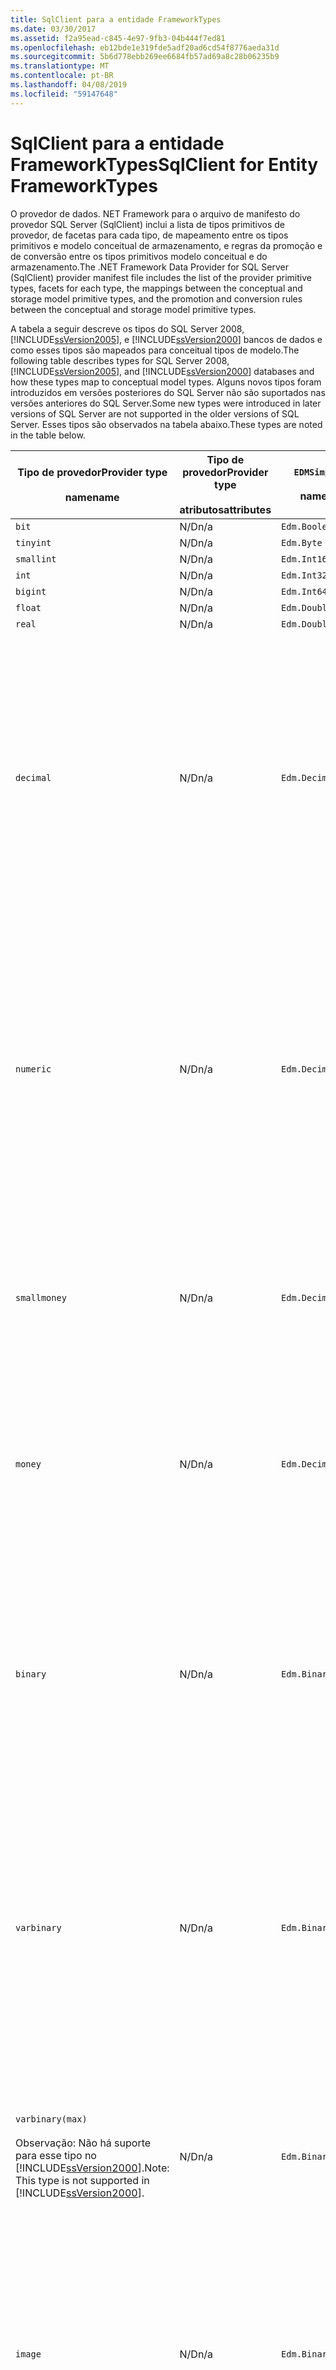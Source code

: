 ```yaml
---
title: SqlClient para a entidade FrameworkTypes
ms.date: 03/30/2017
ms.assetid: f2a95ead-c845-4e97-9fb3-04b444f7ed81
ms.openlocfilehash: eb12bde1e319fde5adf20ad6cd54f8776aeda31d
ms.sourcegitcommit: 5b6d778ebb269ee6684fb57ad69a8c28b06235b9
ms.translationtype: MT
ms.contentlocale: pt-BR
ms.lasthandoff: 04/08/2019
ms.locfileid: "59147648"
---
```

# <a name="sqlclient-for-entity-frameworktypes"></a><span data-ttu-id="8ba43-102">SqlClient para a entidade FrameworkTypes</span><span class="sxs-lookup"><span data-stu-id="8ba43-102">SqlClient for Entity FrameworkTypes</span></span>
<span data-ttu-id="8ba43-103">O provedor de dados. NET Framework para o arquivo de manifesto do provedor SQL Server (SqlClient) inclui a lista de tipos primitivos de provedor, de facetas para cada tipo, de mapeamento entre os tipos primitivos e modelo conceitual de armazenamento, e regras da promoção e de conversão entre os tipos primitivos modelo conceitual e do armazenamento.</span><span class="sxs-lookup"><span data-stu-id="8ba43-103">The .NET Framework Data Provider for SQL Server (SqlClient) provider manifest file includes the list of the provider primitive types, facets for each type, the mappings between the conceptual and storage model primitive types, and the promotion and conversion rules between the conceptual and storage model primitive types.</span></span>  
  
 <span data-ttu-id="8ba43-104">A tabela a seguir descreve os tipos do SQL Server 2008, [!INCLUDE[ssVersion2005](../../../../../includes/ssversion2005-md.md)], e [!INCLUDE[ssVersion2000](../../../../../includes/ssversion2000-md.md)] bancos de dados e como esses tipos são mapeados para conceitual tipos de modelo.</span><span class="sxs-lookup"><span data-stu-id="8ba43-104">The following table describes types for SQL Server 2008, [!INCLUDE[ssVersion2005](../../../../../includes/ssversion2005-md.md)], and [!INCLUDE[ssVersion2000](../../../../../includes/ssversion2000-md.md)] databases and how these types map to conceptual model types.</span></span> <span data-ttu-id="8ba43-105">Alguns novos tipos foram introduzidos em versões posteriores do SQL Server não são suportados nas versões anteriores do SQL Server.</span><span class="sxs-lookup"><span data-stu-id="8ba43-105">Some new types were introduced in later versions of SQL Server are not supported in the older versions of SQL Server.</span></span> <span data-ttu-id="8ba43-106">Esses tipos são observados na tabela abaixo.</span><span class="sxs-lookup"><span data-stu-id="8ba43-106">These types are noted in the table below.</span></span>  
  
|<span data-ttu-id="8ba43-107">Tipo de provedor</span><span class="sxs-lookup"><span data-stu-id="8ba43-107">Provider type</span></span><br /><br /> <span data-ttu-id="8ba43-108">name</span><span class="sxs-lookup"><span data-stu-id="8ba43-108">name</span></span>|<span data-ttu-id="8ba43-109">Tipo de provedor</span><span class="sxs-lookup"><span data-stu-id="8ba43-109">Provider type</span></span><br /><br /> <span data-ttu-id="8ba43-110">atributos</span><span class="sxs-lookup"><span data-stu-id="8ba43-110">attributes</span></span>|`EDMSimpleType`<br /><br /> <span data-ttu-id="8ba43-111">name</span><span class="sxs-lookup"><span data-stu-id="8ba43-111">name</span></span>|<span data-ttu-id="8ba43-112">Facetas</span><span class="sxs-lookup"><span data-stu-id="8ba43-112">Facets</span></span>|  
|----------------------------|----------------------------------|------------------------------|------------|  
|`bit`|<span data-ttu-id="8ba43-113">N/D</span><span class="sxs-lookup"><span data-stu-id="8ba43-113">n/a</span></span>|`Edm.Boolean`|<span data-ttu-id="8ba43-114">N/D</span><span class="sxs-lookup"><span data-stu-id="8ba43-114">n/a</span></span>|  
|`tinyint`|<span data-ttu-id="8ba43-115">N/D</span><span class="sxs-lookup"><span data-stu-id="8ba43-115">n/a</span></span>|`Edm.Byte`|<span data-ttu-id="8ba43-116">N/D</span><span class="sxs-lookup"><span data-stu-id="8ba43-116">n/a</span></span>|  
|`smallint`|<span data-ttu-id="8ba43-117">N/D</span><span class="sxs-lookup"><span data-stu-id="8ba43-117">n/a</span></span>|`Edm.Int16`|<span data-ttu-id="8ba43-118">N/D</span><span class="sxs-lookup"><span data-stu-id="8ba43-118">n/a</span></span>|  
|`int`|<span data-ttu-id="8ba43-119">N/D</span><span class="sxs-lookup"><span data-stu-id="8ba43-119">n/a</span></span>|`Edm.Int32`|<span data-ttu-id="8ba43-120">N/D</span><span class="sxs-lookup"><span data-stu-id="8ba43-120">n/a</span></span>|  
|`bigint`|<span data-ttu-id="8ba43-121">N/D</span><span class="sxs-lookup"><span data-stu-id="8ba43-121">n/a</span></span>|`Edm.Int64`|<span data-ttu-id="8ba43-122">N/D</span><span class="sxs-lookup"><span data-stu-id="8ba43-122">n/a</span></span>|  
|`float`|<span data-ttu-id="8ba43-123">N/D</span><span class="sxs-lookup"><span data-stu-id="8ba43-123">n/a</span></span>|`Edm.Double`|<span data-ttu-id="8ba43-124">N/D</span><span class="sxs-lookup"><span data-stu-id="8ba43-124">n/a</span></span>|  
|`real`|<span data-ttu-id="8ba43-125">N/D</span><span class="sxs-lookup"><span data-stu-id="8ba43-125">n/a</span></span>|`Edm.Double`|<span data-ttu-id="8ba43-126">N/D</span><span class="sxs-lookup"><span data-stu-id="8ba43-126">n/a</span></span>|  
|`decimal`|<span data-ttu-id="8ba43-127">N/D</span><span class="sxs-lookup"><span data-stu-id="8ba43-127">n/a</span></span>|`Edm.Decimal`|<span data-ttu-id="8ba43-128">Precisão:</span><span class="sxs-lookup"><span data-stu-id="8ba43-128">Precision:</span></span><br /><br /> <span data-ttu-id="8ba43-129">-Mínimo: 1</span><span class="sxs-lookup"><span data-stu-id="8ba43-129">- Minimum: 1</span></span><br /><br /> <span data-ttu-id="8ba43-130">-Máximo: 38</span><span class="sxs-lookup"><span data-stu-id="8ba43-130">- Maximum: 38</span></span><br /><br /> <span data-ttu-id="8ba43-131">-Padrão: 18</span><span class="sxs-lookup"><span data-stu-id="8ba43-131">- Default: 18</span></span><br /><br /> <span data-ttu-id="8ba43-132">-Constante: False</span><span class="sxs-lookup"><span data-stu-id="8ba43-132">- Constant: False</span></span><br /><br /> <span data-ttu-id="8ba43-133">Escala:</span><span class="sxs-lookup"><span data-stu-id="8ba43-133">Scale:</span></span><br /><br /> <span data-ttu-id="8ba43-134">-Mínimo: 0</span><span class="sxs-lookup"><span data-stu-id="8ba43-134">- Minimum: 0</span></span><br /><br /> <span data-ttu-id="8ba43-135">-Máximo: 38</span><span class="sxs-lookup"><span data-stu-id="8ba43-135">- Maximum: 38</span></span><br /><br /> <span data-ttu-id="8ba43-136">-Padrão: 0</span><span class="sxs-lookup"><span data-stu-id="8ba43-136">- Default: 0</span></span><br /><br /> <span data-ttu-id="8ba43-137">-Constante: False</span><span class="sxs-lookup"><span data-stu-id="8ba43-137">- Constant: False</span></span>|  
|`numeric`|<span data-ttu-id="8ba43-138">N/D</span><span class="sxs-lookup"><span data-stu-id="8ba43-138">n/a</span></span>|`Edm.Decimal`|<span data-ttu-id="8ba43-139">Precisão:</span><span class="sxs-lookup"><span data-stu-id="8ba43-139">Precision:</span></span><br /><br /> <span data-ttu-id="8ba43-140">-Mínimo: 1</span><span class="sxs-lookup"><span data-stu-id="8ba43-140">- Minimum: 1</span></span><br /><br /> <span data-ttu-id="8ba43-141">-Máximo: 38</span><span class="sxs-lookup"><span data-stu-id="8ba43-141">- Maximum: 38</span></span><br /><br /> <span data-ttu-id="8ba43-142">-Padrão: 18</span><span class="sxs-lookup"><span data-stu-id="8ba43-142">- Default: 18</span></span><br /><br /> <span data-ttu-id="8ba43-143">-Constante: False</span><span class="sxs-lookup"><span data-stu-id="8ba43-143">- Constant: False</span></span><br /><br /> <span data-ttu-id="8ba43-144">Escala:</span><span class="sxs-lookup"><span data-stu-id="8ba43-144">Scale:</span></span><br /><br /> <span data-ttu-id="8ba43-145">-Mínimo: 0</span><span class="sxs-lookup"><span data-stu-id="8ba43-145">- Minimum: 0</span></span><br /><br /> <span data-ttu-id="8ba43-146">-Máximo: 38</span><span class="sxs-lookup"><span data-stu-id="8ba43-146">- Maximum: 38</span></span><br /><br /> <span data-ttu-id="8ba43-147">-Padrão: 0</span><span class="sxs-lookup"><span data-stu-id="8ba43-147">- Default: 0</span></span><br /><br /> <span data-ttu-id="8ba43-148">-Constante: False</span><span class="sxs-lookup"><span data-stu-id="8ba43-148">- Constant: False</span></span>|  
|`smallmoney`|<span data-ttu-id="8ba43-149">N/D</span><span class="sxs-lookup"><span data-stu-id="8ba43-149">n/a</span></span>|`Edm.Decimal`|<span data-ttu-id="8ba43-150">Precisão:</span><span class="sxs-lookup"><span data-stu-id="8ba43-150">Precision:</span></span><br /><br /> <span data-ttu-id="8ba43-151">-Padrão: 10</span><span class="sxs-lookup"><span data-stu-id="8ba43-151">- Default: 10</span></span><br /><br /> <span data-ttu-id="8ba43-152">-Constante: verdadeiro</span><span class="sxs-lookup"><span data-stu-id="8ba43-152">- Constant: True</span></span><br /><br /> <span data-ttu-id="8ba43-153">Escala:</span><span class="sxs-lookup"><span data-stu-id="8ba43-153">Scale:</span></span><br /><br /> <span data-ttu-id="8ba43-154">-Padrão: 4</span><span class="sxs-lookup"><span data-stu-id="8ba43-154">- Default: 4</span></span><br /><br /> <span data-ttu-id="8ba43-155">-Constante: verdadeiro</span><span class="sxs-lookup"><span data-stu-id="8ba43-155">- Constant: True</span></span>|  
|`money`|<span data-ttu-id="8ba43-156">N/D</span><span class="sxs-lookup"><span data-stu-id="8ba43-156">n/a</span></span>|`Edm.Decimal`|<span data-ttu-id="8ba43-157">Precisão:</span><span class="sxs-lookup"><span data-stu-id="8ba43-157">Precision:</span></span><br /><br /> <span data-ttu-id="8ba43-158">-Padrão: 19</span><span class="sxs-lookup"><span data-stu-id="8ba43-158">- Default: 19</span></span><br /><br /> <span data-ttu-id="8ba43-159">-Constante: verdadeiro</span><span class="sxs-lookup"><span data-stu-id="8ba43-159">- Constant: True</span></span><br /><br /> <span data-ttu-id="8ba43-160">Escala:</span><span class="sxs-lookup"><span data-stu-id="8ba43-160">Scale:</span></span><br /><br /> <span data-ttu-id="8ba43-161">-Padrão: 4</span><span class="sxs-lookup"><span data-stu-id="8ba43-161">- Default: 4</span></span><br /><br /> <span data-ttu-id="8ba43-162">-Constante: verdadeiro</span><span class="sxs-lookup"><span data-stu-id="8ba43-162">- Constant: True</span></span>|  
|`binary`|<span data-ttu-id="8ba43-163">N/D</span><span class="sxs-lookup"><span data-stu-id="8ba43-163">n/a</span></span>|`Edm.Binary`|<span data-ttu-id="8ba43-164">MaxLength:</span><span class="sxs-lookup"><span data-stu-id="8ba43-164">MaxLength:</span></span><br /><br /> <span data-ttu-id="8ba43-165">-Mínimo: 1</span><span class="sxs-lookup"><span data-stu-id="8ba43-165">- Minimum: 1</span></span><br /><br /> <span data-ttu-id="8ba43-166">-Máximo: 8000</span><span class="sxs-lookup"><span data-stu-id="8ba43-166">- Maximum: 8000</span></span><br /><br /> <span data-ttu-id="8ba43-167">-Padrão: 8000</span><span class="sxs-lookup"><span data-stu-id="8ba43-167">- Default: 8000</span></span><br /><br /> <span data-ttu-id="8ba43-168">-Constante: False</span><span class="sxs-lookup"><span data-stu-id="8ba43-168">- Constant: False</span></span><br /><br /> <span data-ttu-id="8ba43-169">FixedLength:</span><span class="sxs-lookup"><span data-stu-id="8ba43-169">FixedLength:</span></span><br /><br /> <span data-ttu-id="8ba43-170">-Padrão: verdadeiro</span><span class="sxs-lookup"><span data-stu-id="8ba43-170">- Default: True</span></span><br /><br /> <span data-ttu-id="8ba43-171">-Constante: verdadeiro</span><span class="sxs-lookup"><span data-stu-id="8ba43-171">- Constant: True</span></span>|  
|`varbinary`|<span data-ttu-id="8ba43-172">N/D</span><span class="sxs-lookup"><span data-stu-id="8ba43-172">n/a</span></span>|`Edm.Binary`|<span data-ttu-id="8ba43-173">MaxLength:</span><span class="sxs-lookup"><span data-stu-id="8ba43-173">MaxLength:</span></span><br /><br /> <span data-ttu-id="8ba43-174">-Mínimo: 1</span><span class="sxs-lookup"><span data-stu-id="8ba43-174">- Minimum: 1</span></span><br /><br /> <span data-ttu-id="8ba43-175">-Máximo: 8000</span><span class="sxs-lookup"><span data-stu-id="8ba43-175">- Maximum: 8000</span></span><br /><br /> <span data-ttu-id="8ba43-176">-Padrão: 8000</span><span class="sxs-lookup"><span data-stu-id="8ba43-176">- Default: 8000</span></span><br /><br /> <span data-ttu-id="8ba43-177">-Constante: False</span><span class="sxs-lookup"><span data-stu-id="8ba43-177">- Constant: False</span></span><br /><br /> <span data-ttu-id="8ba43-178">FixedLength:</span><span class="sxs-lookup"><span data-stu-id="8ba43-178">FixedLength:</span></span><br /><br /> <span data-ttu-id="8ba43-179">-Padrão: False</span><span class="sxs-lookup"><span data-stu-id="8ba43-179">- Default: False</span></span><br /><br /> <span data-ttu-id="8ba43-180">-Constante: verdadeiro</span><span class="sxs-lookup"><span data-stu-id="8ba43-180">- Constant: True</span></span>|  
|`varbinary(max)`<br /><br /> <span data-ttu-id="8ba43-181">Observação: Não há suporte para esse tipo no [!INCLUDE[ssVersion2000](../../../../../includes/ssversion2000-md.md)].</span><span class="sxs-lookup"><span data-stu-id="8ba43-181">Note: This type is not supported in [!INCLUDE[ssVersion2000](../../../../../includes/ssversion2000-md.md)].</span></span>|<span data-ttu-id="8ba43-182">N/D</span><span class="sxs-lookup"><span data-stu-id="8ba43-182">n/a</span></span>|`Edm.Binary`|<span data-ttu-id="8ba43-183">MaxLength:</span><span class="sxs-lookup"><span data-stu-id="8ba43-183">MaxLength:</span></span><br /><br /> <span data-ttu-id="8ba43-184">-Padrão: 214748364780</span><span class="sxs-lookup"><span data-stu-id="8ba43-184">- Default: 214748364780</span></span><br /><br /> <span data-ttu-id="8ba43-185">-Constante: verdadeiro</span><span class="sxs-lookup"><span data-stu-id="8ba43-185">- Constant: True</span></span><br /><br /> <span data-ttu-id="8ba43-186">FixedLength:</span><span class="sxs-lookup"><span data-stu-id="8ba43-186">FixedLength:</span></span><br /><br /> <span data-ttu-id="8ba43-187">-Padrão: False</span><span class="sxs-lookup"><span data-stu-id="8ba43-187">- Default: False</span></span><br /><br /> <span data-ttu-id="8ba43-188">-Constante: verdadeiro</span><span class="sxs-lookup"><span data-stu-id="8ba43-188">- Constant: True</span></span>|  
|`image`|<span data-ttu-id="8ba43-189">N/D</span><span class="sxs-lookup"><span data-stu-id="8ba43-189">n/a</span></span>|`Edm.Binary`|<span data-ttu-id="8ba43-190">MaxLength:</span><span class="sxs-lookup"><span data-stu-id="8ba43-190">MaxLength:</span></span><br /><br /> <span data-ttu-id="8ba43-191">-Padrão: 2147483647</span><span class="sxs-lookup"><span data-stu-id="8ba43-191">- Default: 2147483647</span></span><br /><br /> <span data-ttu-id="8ba43-192">-Constante: verdadeiro</span><span class="sxs-lookup"><span data-stu-id="8ba43-192">- Constant: True</span></span><br /><br /> <span data-ttu-id="8ba43-193">FixedLength:</span><span class="sxs-lookup"><span data-stu-id="8ba43-193">FixedLength:</span></span><br /><br /> <span data-ttu-id="8ba43-194">-Padrão: False</span><span class="sxs-lookup"><span data-stu-id="8ba43-194">- Default: False</span></span><br /><br /> <span data-ttu-id="8ba43-195">-Constante: verdadeiro</span><span class="sxs-lookup"><span data-stu-id="8ba43-195">- Constant: True</span></span>|  
|`timestamp`|<span data-ttu-id="8ba43-196">N/D</span><span class="sxs-lookup"><span data-stu-id="8ba43-196">n/a</span></span>|`Edm.Binary`|<span data-ttu-id="8ba43-197">MaxLength:</span><span class="sxs-lookup"><span data-stu-id="8ba43-197">MaxLength:</span></span><br /><br /> <span data-ttu-id="8ba43-198">-Padrão: 8</span><span class="sxs-lookup"><span data-stu-id="8ba43-198">- Default: 8</span></span><br /><br /> <span data-ttu-id="8ba43-199">-Constante: verdadeiro</span><span class="sxs-lookup"><span data-stu-id="8ba43-199">- Constant: True</span></span><br /><br /> <span data-ttu-id="8ba43-200">FixedLength:</span><span class="sxs-lookup"><span data-stu-id="8ba43-200">FixedLength:</span></span><br /><br /> <span data-ttu-id="8ba43-201">-Padrão: verdadeiro</span><span class="sxs-lookup"><span data-stu-id="8ba43-201">- Default: True</span></span><br /><br /> <span data-ttu-id="8ba43-202">-Constante: verdadeiro</span><span class="sxs-lookup"><span data-stu-id="8ba43-202">- Constant: True</span></span>|  
|`rowversion`|<span data-ttu-id="8ba43-203">N/D</span><span class="sxs-lookup"><span data-stu-id="8ba43-203">n/a</span></span>|`Edm.Binary`|<span data-ttu-id="8ba43-204">MaxLength:</span><span class="sxs-lookup"><span data-stu-id="8ba43-204">MaxLength:</span></span><br /><br /> <span data-ttu-id="8ba43-205">-Padrão: 8</span><span class="sxs-lookup"><span data-stu-id="8ba43-205">- Default: 8</span></span><br /><br /> <span data-ttu-id="8ba43-206">-Constante: verdadeiro</span><span class="sxs-lookup"><span data-stu-id="8ba43-206">- Constant: True</span></span><br /><br /> <span data-ttu-id="8ba43-207">FixedLength:</span><span class="sxs-lookup"><span data-stu-id="8ba43-207">FixedLength:</span></span><br /><br /> <span data-ttu-id="8ba43-208">-Padrão: verdadeiro</span><span class="sxs-lookup"><span data-stu-id="8ba43-208">- Default: True</span></span><br /><br /> <span data-ttu-id="8ba43-209">-Constante: verdadeiro</span><span class="sxs-lookup"><span data-stu-id="8ba43-209">- Constant: True</span></span>|  
|`smalldatetime`|<span data-ttu-id="8ba43-210">N/D</span><span class="sxs-lookup"><span data-stu-id="8ba43-210">n/a</span></span>|`Edm.DateTime`|<span data-ttu-id="8ba43-211">Precisão:</span><span class="sxs-lookup"><span data-stu-id="8ba43-211">Precision:</span></span><br /><br /> <span data-ttu-id="8ba43-212">-Padrão: 0</span><span class="sxs-lookup"><span data-stu-id="8ba43-212">- Default: 0</span></span><br /><br /> <span data-ttu-id="8ba43-213">-Constante: verdadeiro</span><span class="sxs-lookup"><span data-stu-id="8ba43-213">- Constant: True</span></span>|  
|`datetime`|<span data-ttu-id="8ba43-214">N/D</span><span class="sxs-lookup"><span data-stu-id="8ba43-214">n/a</span></span>|`Edm.DateTime`|<span data-ttu-id="8ba43-215">Precisão:</span><span class="sxs-lookup"><span data-stu-id="8ba43-215">Precision:</span></span><br /><br /> <span data-ttu-id="8ba43-216">-Padrão: 3</span><span class="sxs-lookup"><span data-stu-id="8ba43-216">- Default: 3</span></span><br /><br /> <span data-ttu-id="8ba43-217">-Constante: verdadeiro</span><span class="sxs-lookup"><span data-stu-id="8ba43-217">- Constant: True</span></span>|  
|`date`<br /><br /> <span data-ttu-id="8ba43-218">Observação: Não há suporte para esse tipo no SQL Server 2005 e SQL Server 2000.</span><span class="sxs-lookup"><span data-stu-id="8ba43-218">Note: This type is not supported in SQL Server 2005 and SQL Server 2000.</span></span>|<span data-ttu-id="8ba43-219">N/D</span><span class="sxs-lookup"><span data-stu-id="8ba43-219">n/a</span></span>|`Edm.DateTime`|<span data-ttu-id="8ba43-220">Precisão:</span><span class="sxs-lookup"><span data-stu-id="8ba43-220">Precision:</span></span><br /><br /> <span data-ttu-id="8ba43-221">-Padrão: 0</span><span class="sxs-lookup"><span data-stu-id="8ba43-221">- Default: 0</span></span><br /><br /> <span data-ttu-id="8ba43-222">-Constante: False</span><span class="sxs-lookup"><span data-stu-id="8ba43-222">- Constant: False</span></span>|  
|`time`<br /><br /> <span data-ttu-id="8ba43-223">Observação: Não há suporte para esse tipo no SQL Server 2005 e SQL Server 2000.</span><span class="sxs-lookup"><span data-stu-id="8ba43-223">Note: This type is not supported in SQL Server 2005 and SQL Server 2000.</span></span>|<span data-ttu-id="8ba43-224">N/D</span><span class="sxs-lookup"><span data-stu-id="8ba43-224">n/a</span></span>|`Edm.Time`|<span data-ttu-id="8ba43-225">Precisão:</span><span class="sxs-lookup"><span data-stu-id="8ba43-225">Precision:</span></span><br /><br /> <span data-ttu-id="8ba43-226">-Padrão: 7</span><span class="sxs-lookup"><span data-stu-id="8ba43-226">- Default: 7</span></span><br /><br /> <span data-ttu-id="8ba43-227">-Constante: False</span><span class="sxs-lookup"><span data-stu-id="8ba43-227">- Constant: False</span></span>|  
|`datetime2`<br /><br /> <span data-ttu-id="8ba43-228">Observação: Não há suporte para esse tipo no SQL Server 2005 e SQL Server 2000.</span><span class="sxs-lookup"><span data-stu-id="8ba43-228">Note: This type is not supported in SQL Server 2005 and SQL Server 2000.</span></span>|<span data-ttu-id="8ba43-229">N/D</span><span class="sxs-lookup"><span data-stu-id="8ba43-229">n/a</span></span>|`Edm.DateTime`|<span data-ttu-id="8ba43-230">Precisão:</span><span class="sxs-lookup"><span data-stu-id="8ba43-230">Precision:</span></span><br /><br /> <span data-ttu-id="8ba43-231">-Padrão: 7</span><span class="sxs-lookup"><span data-stu-id="8ba43-231">- Default: 7</span></span><br /><br /> <span data-ttu-id="8ba43-232">-Constante: False</span><span class="sxs-lookup"><span data-stu-id="8ba43-232">- Constant: False</span></span>|  
|`datetimeoffset`<br /><br /> <span data-ttu-id="8ba43-233">Observação: Não há suporte para esse tipo no SQL Server 2005 e SQL Server 2000.</span><span class="sxs-lookup"><span data-stu-id="8ba43-233">Note: This type is not supported in SQL Server 2005 and SQL Server 2000.</span></span>|<span data-ttu-id="8ba43-234">N/D</span><span class="sxs-lookup"><span data-stu-id="8ba43-234">n/a</span></span>|`Edm.DateTimeOffset`|<span data-ttu-id="8ba43-235">Precisão:</span><span class="sxs-lookup"><span data-stu-id="8ba43-235">Precision:</span></span><br /><br /> <span data-ttu-id="8ba43-236">-Padrão: 7</span><span class="sxs-lookup"><span data-stu-id="8ba43-236">- Default: 7</span></span><br /><br /> <span data-ttu-id="8ba43-237">-Constante: False</span><span class="sxs-lookup"><span data-stu-id="8ba43-237">- Constant: False</span></span>|  
|`nvarchar`<br /><br /> <span data-ttu-id="8ba43-238">Observação: Não há suporte para esse tipo no [!INCLUDE[ssVersion2000](../../../../../includes/ssversion2000-md.md)].</span><span class="sxs-lookup"><span data-stu-id="8ba43-238">Note: This type is not supported in [!INCLUDE[ssVersion2000](../../../../../includes/ssversion2000-md.md)].</span></span>|<span data-ttu-id="8ba43-239">N/D</span><span class="sxs-lookup"><span data-stu-id="8ba43-239">n/a</span></span>|`Edm.String`|<span data-ttu-id="8ba43-240">MaxLength:</span><span class="sxs-lookup"><span data-stu-id="8ba43-240">MaxLength:</span></span><br /><br /> <span data-ttu-id="8ba43-241">-Mínimo: 1</span><span class="sxs-lookup"><span data-stu-id="8ba43-241">- Minimum: 1</span></span><br /><br /> <span data-ttu-id="8ba43-242">-Máximo: 4000</span><span class="sxs-lookup"><span data-stu-id="8ba43-242">- Maximum: 4000</span></span><br /><br /> <span data-ttu-id="8ba43-243">-Padrão: 4000</span><span class="sxs-lookup"><span data-stu-id="8ba43-243">- Default: 4000</span></span><br /><br /> <span data-ttu-id="8ba43-244">-Constante: False</span><span class="sxs-lookup"><span data-stu-id="8ba43-244">- Constant: False</span></span><br /><br /> <span data-ttu-id="8ba43-245">Unicode:</span><span class="sxs-lookup"><span data-stu-id="8ba43-245">Unicode:</span></span><br /><br /> <span data-ttu-id="8ba43-246">-Padrão: verdadeiro</span><span class="sxs-lookup"><span data-stu-id="8ba43-246">- Default: True</span></span><br /><br /> <span data-ttu-id="8ba43-247">-Constante: verdadeiro</span><span class="sxs-lookup"><span data-stu-id="8ba43-247">- Constant: True</span></span><br /><br /> <span data-ttu-id="8ba43-248">FixedLength:</span><span class="sxs-lookup"><span data-stu-id="8ba43-248">FixedLength:</span></span><br /><br /> <span data-ttu-id="8ba43-249">-Padrão: False</span><span class="sxs-lookup"><span data-stu-id="8ba43-249">- Default: False</span></span><br /><br /> <span data-ttu-id="8ba43-250">-Constante: verdadeiro</span><span class="sxs-lookup"><span data-stu-id="8ba43-250">- Constant: True</span></span>|  
|`varchar`<br /><br /> <span data-ttu-id="8ba43-251">Observação: Não há suporte para esse tipo no [!INCLUDE[ssVersion2000](../../../../../includes/ssversion2000-md.md)].</span><span class="sxs-lookup"><span data-stu-id="8ba43-251">Note: This type is not supported in [!INCLUDE[ssVersion2000](../../../../../includes/ssversion2000-md.md)].</span></span>|<span data-ttu-id="8ba43-252">N/D</span><span class="sxs-lookup"><span data-stu-id="8ba43-252">n/a</span></span>|`Edm.String`|<span data-ttu-id="8ba43-253">MaxLength:</span><span class="sxs-lookup"><span data-stu-id="8ba43-253">MaxLength:</span></span><br /><br /> <span data-ttu-id="8ba43-254">-Mínimo: 1</span><span class="sxs-lookup"><span data-stu-id="8ba43-254">- Minimum: 1</span></span><br /><br /> <span data-ttu-id="8ba43-255">-Máximo: 8000</span><span class="sxs-lookup"><span data-stu-id="8ba43-255">- Maximum: 8000</span></span><br /><br /> <span data-ttu-id="8ba43-256">-Padrão: 8000</span><span class="sxs-lookup"><span data-stu-id="8ba43-256">- Default: 8000</span></span><br /><br /> <span data-ttu-id="8ba43-257">-Constante: False</span><span class="sxs-lookup"><span data-stu-id="8ba43-257">- Constant: False</span></span><br /><br /> <span data-ttu-id="8ba43-258">Unicode:</span><span class="sxs-lookup"><span data-stu-id="8ba43-258">Unicode:</span></span><br /><br /> <span data-ttu-id="8ba43-259">-Padrão: False</span><span class="sxs-lookup"><span data-stu-id="8ba43-259">- Default: False</span></span><br /><br /> <span data-ttu-id="8ba43-260">-Constante: verdadeiro</span><span class="sxs-lookup"><span data-stu-id="8ba43-260">- Constant: True</span></span><br /><br /> <span data-ttu-id="8ba43-261">FixedLength:</span><span class="sxs-lookup"><span data-stu-id="8ba43-261">FixedLength:</span></span><br /><br /> <span data-ttu-id="8ba43-262">-Padrão: False</span><span class="sxs-lookup"><span data-stu-id="8ba43-262">- Default: False</span></span><br /><br /> <span data-ttu-id="8ba43-263">-Constante: verdadeiro</span><span class="sxs-lookup"><span data-stu-id="8ba43-263">- Constant: True</span></span>|  
|`char`|<span data-ttu-id="8ba43-264">N/D</span><span class="sxs-lookup"><span data-stu-id="8ba43-264">n/a</span></span>|`Edm.String`|<span data-ttu-id="8ba43-265">MaxLength:</span><span class="sxs-lookup"><span data-stu-id="8ba43-265">MaxLength:</span></span><br /><br /> <span data-ttu-id="8ba43-266">-Mínimo: 1</span><span class="sxs-lookup"><span data-stu-id="8ba43-266">- Minimum: 1</span></span><br /><br /> <span data-ttu-id="8ba43-267">-Máximo: 8000</span><span class="sxs-lookup"><span data-stu-id="8ba43-267">- Maximum: 8000</span></span><br /><br /> <span data-ttu-id="8ba43-268">-Padrão: 8000</span><span class="sxs-lookup"><span data-stu-id="8ba43-268">- Default: 8000</span></span><br /><br /> <span data-ttu-id="8ba43-269">-Constante: False</span><span class="sxs-lookup"><span data-stu-id="8ba43-269">- Constant: False</span></span><br /><br /> <span data-ttu-id="8ba43-270">Unicode:</span><span class="sxs-lookup"><span data-stu-id="8ba43-270">Unicode:</span></span><br /><br /> <span data-ttu-id="8ba43-271">-Padrão: False</span><span class="sxs-lookup"><span data-stu-id="8ba43-271">- Default: False</span></span><br /><br /> <span data-ttu-id="8ba43-272">-Constante: verdadeiro</span><span class="sxs-lookup"><span data-stu-id="8ba43-272">- Constant: True</span></span><br /><br /> <span data-ttu-id="8ba43-273">FixedLength:</span><span class="sxs-lookup"><span data-stu-id="8ba43-273">FixedLength:</span></span><br /><br /> <span data-ttu-id="8ba43-274">-Padrão: verdadeiro</span><span class="sxs-lookup"><span data-stu-id="8ba43-274">- Default: True</span></span><br /><br /> <span data-ttu-id="8ba43-275">-Constante: verdadeiro</span><span class="sxs-lookup"><span data-stu-id="8ba43-275">- Constant: True</span></span>|  
|`nchar`|<span data-ttu-id="8ba43-276">N/D</span><span class="sxs-lookup"><span data-stu-id="8ba43-276">n/a</span></span>|`Edm.String`|<span data-ttu-id="8ba43-277">MaxLength:</span><span class="sxs-lookup"><span data-stu-id="8ba43-277">MaxLength:</span></span><br /><br /> <span data-ttu-id="8ba43-278">-Mínimo: 1</span><span class="sxs-lookup"><span data-stu-id="8ba43-278">- Minimum: 1</span></span><br /><br /> <span data-ttu-id="8ba43-279">-Máximo: 4000</span><span class="sxs-lookup"><span data-stu-id="8ba43-279">- Maximum: 4000</span></span><br /><br /> <span data-ttu-id="8ba43-280">-Padrão: 4000</span><span class="sxs-lookup"><span data-stu-id="8ba43-280">- Default: 4000</span></span><br /><br /> <span data-ttu-id="8ba43-281">-Constante: False</span><span class="sxs-lookup"><span data-stu-id="8ba43-281">- Constant: False</span></span><br /><br /> <span data-ttu-id="8ba43-282">Unicode:</span><span class="sxs-lookup"><span data-stu-id="8ba43-282">Unicode:</span></span><br /><br /> <span data-ttu-id="8ba43-283">-Padrão: verdadeiro</span><span class="sxs-lookup"><span data-stu-id="8ba43-283">- Default: True</span></span><br /><br /> <span data-ttu-id="8ba43-284">-Constante: verdadeiro</span><span class="sxs-lookup"><span data-stu-id="8ba43-284">- Constant: True</span></span><br /><br /> <span data-ttu-id="8ba43-285">FixedLength:</span><span class="sxs-lookup"><span data-stu-id="8ba43-285">FixedLength:</span></span><br /><br /> <span data-ttu-id="8ba43-286">-Padrão: verdadeiro</span><span class="sxs-lookup"><span data-stu-id="8ba43-286">- Default: True</span></span><br /><br /> <span data-ttu-id="8ba43-287">-Constante: verdadeiro</span><span class="sxs-lookup"><span data-stu-id="8ba43-287">- Constant: True</span></span>|  
|`varchar`<span data-ttu-id="8ba43-288">(`max`)</span><span class="sxs-lookup"><span data-stu-id="8ba43-288">(`max`)</span></span>|<span data-ttu-id="8ba43-289">N/D</span><span class="sxs-lookup"><span data-stu-id="8ba43-289">n/a</span></span>|`Edm.String`|<span data-ttu-id="8ba43-290">MaxLength:</span><span class="sxs-lookup"><span data-stu-id="8ba43-290">MaxLength:</span></span><br /><br /> <span data-ttu-id="8ba43-291">-Padrão: 2147483647</span><span class="sxs-lookup"><span data-stu-id="8ba43-291">- Default: 2147483647</span></span><br /><br /> <span data-ttu-id="8ba43-292">-Constante: verdadeiro</span><span class="sxs-lookup"><span data-stu-id="8ba43-292">- Constant: True</span></span><br /><br /> <span data-ttu-id="8ba43-293">Unicode:</span><span class="sxs-lookup"><span data-stu-id="8ba43-293">Unicode:</span></span><br /><br /> <span data-ttu-id="8ba43-294">-Padrão: False</span><span class="sxs-lookup"><span data-stu-id="8ba43-294">- Default: False</span></span><br /><br /> <span data-ttu-id="8ba43-295">-Constante: verdadeiro</span><span class="sxs-lookup"><span data-stu-id="8ba43-295">- Constant: True</span></span><br /><br /> <span data-ttu-id="8ba43-296">FixedLength:</span><span class="sxs-lookup"><span data-stu-id="8ba43-296">FixedLength:</span></span><br /><br /> <span data-ttu-id="8ba43-297">-Padrão: False</span><span class="sxs-lookup"><span data-stu-id="8ba43-297">- Default: False</span></span><br /><br /> <span data-ttu-id="8ba43-298">-Constante: verdadeiro</span><span class="sxs-lookup"><span data-stu-id="8ba43-298">- Constant: True</span></span>|  
|`nvarchar`<span data-ttu-id="8ba43-299">(`max`)</span><span class="sxs-lookup"><span data-stu-id="8ba43-299">(`max`)</span></span>|<span data-ttu-id="8ba43-300">N/D</span><span class="sxs-lookup"><span data-stu-id="8ba43-300">n/a</span></span>|`Edm.String`|<span data-ttu-id="8ba43-301">MaxLength:</span><span class="sxs-lookup"><span data-stu-id="8ba43-301">MaxLength:</span></span><br /><br /> <span data-ttu-id="8ba43-302">-Padrão: 1073741823</span><span class="sxs-lookup"><span data-stu-id="8ba43-302">- Default: 1073741823</span></span><br /><br /> <span data-ttu-id="8ba43-303">-Constante: verdadeiro</span><span class="sxs-lookup"><span data-stu-id="8ba43-303">- Constant: True</span></span><br /><br /> <span data-ttu-id="8ba43-304">Unicode:</span><span class="sxs-lookup"><span data-stu-id="8ba43-304">Unicode:</span></span><br /><br /> <span data-ttu-id="8ba43-305">-Padrão: verdadeiro</span><span class="sxs-lookup"><span data-stu-id="8ba43-305">- Default: True</span></span><br /><br /> <span data-ttu-id="8ba43-306">-Constante: verdadeiro</span><span class="sxs-lookup"><span data-stu-id="8ba43-306">- Constant: True</span></span><br /><br /> <span data-ttu-id="8ba43-307">FixedLength:</span><span class="sxs-lookup"><span data-stu-id="8ba43-307">FixedLength:</span></span><br /><br /> <span data-ttu-id="8ba43-308">-Padrão: False</span><span class="sxs-lookup"><span data-stu-id="8ba43-308">- Default: False</span></span><br /><br /> <span data-ttu-id="8ba43-309">-Constante: verdadeiro</span><span class="sxs-lookup"><span data-stu-id="8ba43-309">- Constant: True</span></span>|  
|`ntext`|<span data-ttu-id="8ba43-310">Igual comparáveis: False</span><span class="sxs-lookup"><span data-stu-id="8ba43-310">Equal comparable: False</span></span><br /><br /> <span data-ttu-id="8ba43-311">Ordem comparáveis: False</span><span class="sxs-lookup"><span data-stu-id="8ba43-311">Order comparable: False</span></span>|`Edm.String`|<span data-ttu-id="8ba43-312">MaxLength:</span><span class="sxs-lookup"><span data-stu-id="8ba43-312">MaxLength:</span></span><br /><br /> <span data-ttu-id="8ba43-313">-Padrão: 1073741823</span><span class="sxs-lookup"><span data-stu-id="8ba43-313">- Default: 1073741823</span></span><br /><br /> <span data-ttu-id="8ba43-314">-Constante: verdadeiro</span><span class="sxs-lookup"><span data-stu-id="8ba43-314">- Constant: True</span></span><br /><br /> <span data-ttu-id="8ba43-315">Unicode:</span><span class="sxs-lookup"><span data-stu-id="8ba43-315">Unicode:</span></span><br /><br /> <span data-ttu-id="8ba43-316">-Padrão: False</span><span class="sxs-lookup"><span data-stu-id="8ba43-316">- Default: False</span></span><br /><br /> <span data-ttu-id="8ba43-317">-Constante: verdadeiro</span><span class="sxs-lookup"><span data-stu-id="8ba43-317">- Constant: True</span></span><br /><br /> <span data-ttu-id="8ba43-318">FixedLength:</span><span class="sxs-lookup"><span data-stu-id="8ba43-318">FixedLength:</span></span><br /><br /> <span data-ttu-id="8ba43-319">-Padrão: False</span><span class="sxs-lookup"><span data-stu-id="8ba43-319">- Default: False</span></span><br /><br /> <span data-ttu-id="8ba43-320">-Constante: verdadeiro</span><span class="sxs-lookup"><span data-stu-id="8ba43-320">- Constant: True</span></span>|  
|`text`|<span data-ttu-id="8ba43-321">Igual comparáveis: False</span><span class="sxs-lookup"><span data-stu-id="8ba43-321">Equal comparable: False</span></span><br /><br /> <span data-ttu-id="8ba43-322">Ordem comparáveis: False</span><span class="sxs-lookup"><span data-stu-id="8ba43-322">Order comparable: False</span></span>|`Edm.String`|<span data-ttu-id="8ba43-323">MaxLength:</span><span class="sxs-lookup"><span data-stu-id="8ba43-323">MaxLength:</span></span><br /><br /> <span data-ttu-id="8ba43-324">-Padrão: 2147483647</span><span class="sxs-lookup"><span data-stu-id="8ba43-324">- Default: 2147483647</span></span><br /><br /> <span data-ttu-id="8ba43-325">-Constante: verdadeiro</span><span class="sxs-lookup"><span data-stu-id="8ba43-325">- Constant: True</span></span><br /><br /> <span data-ttu-id="8ba43-326">Unicode:</span><span class="sxs-lookup"><span data-stu-id="8ba43-326">Unicode:</span></span><br /><br /> <span data-ttu-id="8ba43-327">-Padrão: False</span><span class="sxs-lookup"><span data-stu-id="8ba43-327">- Default: False</span></span><br /><br /> <span data-ttu-id="8ba43-328">-Constante: verdadeiro</span><span class="sxs-lookup"><span data-stu-id="8ba43-328">- Constant: True</span></span><br /><br /> <span data-ttu-id="8ba43-329">FixedLength:</span><span class="sxs-lookup"><span data-stu-id="8ba43-329">FixedLength:</span></span><br /><br /> <span data-ttu-id="8ba43-330">-Padrão: False</span><span class="sxs-lookup"><span data-stu-id="8ba43-330">- Default: False</span></span><br /><br /> <span data-ttu-id="8ba43-331">-Constante: verdadeiro</span><span class="sxs-lookup"><span data-stu-id="8ba43-331">- Constant: True</span></span>|  
|`Unique`<br /><br /> `identifier`|<span data-ttu-id="8ba43-332">Igual comparáveis: verdadeiro</span><span class="sxs-lookup"><span data-stu-id="8ba43-332">Equal comparable: True</span></span><br /><br /> <span data-ttu-id="8ba43-333">Ordem comparáveis: verdadeiro</span><span class="sxs-lookup"><span data-stu-id="8ba43-333">Order comparable: True</span></span>|`Edm.Guid`|<span data-ttu-id="8ba43-334">N/D</span><span class="sxs-lookup"><span data-stu-id="8ba43-334">n/a</span></span>|  
|`xml`|<span data-ttu-id="8ba43-335">Igual comparáveis: False</span><span class="sxs-lookup"><span data-stu-id="8ba43-335">Equal comparable: False</span></span><br /><br /> <span data-ttu-id="8ba43-336">Ordem comparáveis: False</span><span class="sxs-lookup"><span data-stu-id="8ba43-336">Order comparable: False</span></span>|`Edm.String`|<span data-ttu-id="8ba43-337">MaxLength:</span><span class="sxs-lookup"><span data-stu-id="8ba43-337">MaxLength:</span></span><br /><br /> <span data-ttu-id="8ba43-338">-Padrão: 1073741823</span><span class="sxs-lookup"><span data-stu-id="8ba43-338">- Default: 1073741823</span></span><br /><br /> <span data-ttu-id="8ba43-339">-Constante: verdadeiro</span><span class="sxs-lookup"><span data-stu-id="8ba43-339">- Constant: True</span></span><br /><br /> <span data-ttu-id="8ba43-340">Unicode:</span><span class="sxs-lookup"><span data-stu-id="8ba43-340">Unicode:</span></span><br /><br /> <span data-ttu-id="8ba43-341">-Padrão: verdadeiro</span><span class="sxs-lookup"><span data-stu-id="8ba43-341">- Default: True</span></span><br /><br /> <span data-ttu-id="8ba43-342">-Constante: verdadeiro</span><span class="sxs-lookup"><span data-stu-id="8ba43-342">- Constant: True</span></span><br /><br /> <span data-ttu-id="8ba43-343">FixedLength:</span><span class="sxs-lookup"><span data-stu-id="8ba43-343">FixedLength:</span></span><br /><br /> <span data-ttu-id="8ba43-344">-Padrão: False</span><span class="sxs-lookup"><span data-stu-id="8ba43-344">- Default: False</span></span><br /><br /> <span data-ttu-id="8ba43-345">-Constante: verdadeiro</span><span class="sxs-lookup"><span data-stu-id="8ba43-345">- Constant: True</span></span>|  
  
## <a name="see-also"></a><span data-ttu-id="8ba43-346">Consulte também</span><span class="sxs-lookup"><span data-stu-id="8ba43-346">See also</span></span>

- [<span data-ttu-id="8ba43-347">Especificações de CSDL, SSDL e MSL</span><span class="sxs-lookup"><span data-stu-id="8ba43-347">CSDL, SSDL, and MSL Specifications</span></span>](../../../../../docs/framework/data/adonet/ef/language-reference/csdl-ssdl-and-msl-specifications.md)
